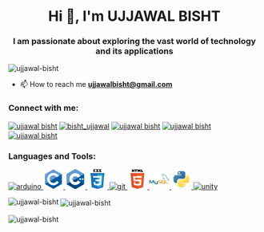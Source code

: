<h1 align="center">Hi 👋, I'm UJJAWAL BISHT</h1>
<h3 align="center">I am passionate about exploring the vast world of technology and its applications</h3>

<p align="left"> <img src="https://komarev.com/ghpvc/?username=ujjawal-bisht&label=Profile%20views&color=0e75b6&style=flat" alt="ujjawal-bisht" /> </p>

- 📫 How to reach me **ujjawalbisht@gmail.com**

<h3 align="left">Connect with me:</h3>
<p align="left">
<a href="https://linkedin.com/in/ujjawal bisht" target="blank"><img align="center" src="https://raw.githubusercontent.com/rahuldkjain/github-profile-readme-generator/master/src/images/icons/Social/linked-in-alt.svg" alt="ujjawal bisht" height="30" width="40" /></a>
<a href="https://instagram.com/bisht_ujjawal" target="blank"><img align="center" src="https://raw.githubusercontent.com/rahuldkjain/github-profile-readme-generator/master/src/images/icons/Social/instagram.svg" alt="bisht_ujjawal" height="30" width="40" /></a>
<a href="https://www.codechef.com/users/ujjawal bisht" target="blank"><img align="center" src="https://cdn.jsdelivr.net/npm/simple-icons@3.1.0/icons/codechef.svg" alt="ujjawal bisht" height="30" width="40" /></a>
<a href="https://www.hackerrank.com/ujjawal bisht" target="blank"><img align="center" src="https://raw.githubusercontent.com/rahuldkjain/github-profile-readme-generator/master/src/images/icons/Social/hackerrank.svg" alt="ujjawal bisht" height="30" width="40" /></a>
<a href="https://www.leetcode.com/ujjawal bisht" target="blank"><img align="center" src="https://raw.githubusercontent.com/rahuldkjain/github-profile-readme-generator/master/src/images/icons/Social/leet-code.svg" alt="ujjawal bisht" height="30" width="40" /></a>
</p>



<h3 align="left">Languages and Tools:</h3>
<p align="left"> <a href="https://www.arduino.cc/" target="_blank" rel="noreferrer"> <img src="https://cdn.worldvectorlogo.com/logos/arduino-1.svg" alt="arduino" width="40" height="40"/> </a> <a href="https://www.cprogramming.com/" target="_blank" rel="noreferrer"> <img src="https://raw.githubusercontent.com/devicons/devicon/master/icons/c/c-original.svg" alt="c" width="40" height="40"/> </a> <a href="https://www.w3schools.com/cpp/" target="_blank" rel="noreferrer"> <img src="https://raw.githubusercontent.com/devicons/devicon/master/icons/cplusplus/cplusplus-original.svg" alt="cplusplus" width="40" height="40"/> </a> <a href="https://www.w3schools.com/css/" target="_blank" rel="noreferrer"> <img src="https://raw.githubusercontent.com/devicons/devicon/master/icons/css3/css3-original-wordmark.svg" alt="css3" width="40" height="40"/> </a> <a href="https://git-scm.com/" target="_blank" rel="noreferrer"> <img src="https://www.vectorlogo.zone/logos/git-scm/git-scm-icon.svg" alt="git" width="40" height="40"/> </a> <a href="https://www.w3.org/html/" target="_blank" rel="noreferrer"> <img src="https://raw.githubusercontent.com/devicons/devicon/master/icons/html5/html5-original-wordmark.svg" alt="html5" width="40" height="40"/> </a> <a href="https://www.mysql.com/" target="_blank" rel="noreferrer"> <img src="https://raw.githubusercontent.com/devicons/devicon/master/icons/mysql/mysql-original-wordmark.svg" alt="mysql" width="40" height="40"/> </a> <a href="https://www.python.org" target="_blank" rel="noreferrer"> <img src="https://raw.githubusercontent.com/devicons/devicon/master/icons/python/python-original.svg" alt="python" width="40" height="40"/> </a> <a href="https://unity.com/" target="_blank" rel="noreferrer"> <img src="https://www.vectorlogo.zone/logos/unity3d/unity3d-icon.svg" alt="unity" width="40" height="40"/> </a> </p>



<p><img align="left" src="https://github-readme-stats.vercel.app/api/top-langs?username=ujjawal-bisht&show_icons=true&locale=en&layout=compact" alt="ujjawal-bisht" /></p>

<p>&nbsp;<img align="center" src="https://github-readme-stats.vercel.app/api?username=ujjawal-bisht&show_icons=true&locale=en" alt="ujjawal-bisht" /></p>

<p><img align="center" src="https://github-readme-streak-stats.herokuapp.com/?user=ujjawal-bisht&" alt="ujjawal-bisht" /></p>
